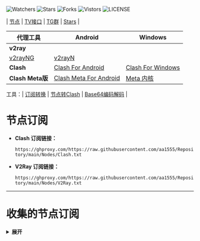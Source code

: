 ![Watchers](https://img.shields.io/github/watchers/aa1555/Repository) 
![Stars](https://img.shields.io/github/stars/aa1555/Repository) 
![Forks](https://img.shields.io/github/forks/aa1555/Repository) 
![Vistors](https://visitor-badge.laobi.icu/badge?page_id=aa1555.Repository) 
![LICENSE](https://img.shields.io/badge/license-CC%20BY--SA%204.0-green.svg)

| [节点](https://github.com/aa1555/Repository/tree/main/Nodes)  |
[TV接口](https://github.com/aa1555/Repository/blob/main/TV%E6%8E%A5%E5%8F%A3.md) | 
[TG群](https://github.com/aa1555/Repository/blob/main/TG%E7%BE%A4.md) | 
[Stars](https://github.com/aa1555?tab=stars)  | 


|  代理工具  | Android  | Windows  |  
|  ----  | ----   | ----  |  
| <b>v2ray</b>
  | [v2rayNG](https://github.com/2dust/v2rayNG/releases) | [v2rayN](https://github.com/2dust/v2rayN/releases) |  
| <b>Clash</b>  | [Clash For Android](https://github.com/Kr328/ClashForAndroid/releases) | [Clash For Windows](https://github.com/Fndroid/clash_for_windows_pkg/releases) |  
| <b>Clash Meta版</b>  | [Clash Meta For Android](https://github.com/MetaCubeX/ClashMetaForAndroid/releases) | [Meta 内核](https://github.com/MetaCubeX/Clash.Meta/releases) |  

工具：| [订阅转换](https://bianyuan.xyz/) | [节点转Clash](https://v1.v2rayse.com/v2ray-clash/) | [Base64编码解码](https://tool.oschina.net/encrypt?type=3) |

# 节点订阅

- <b>Clash 订阅链接：</b>

  `https://ghproxy.com/https://raw.githubusercontent.com/aa1555/Repository/main/Nodes/Clash.txt`

- <b>V2Ray 订阅链接：</b>

  `https://ghproxy.com/https://raw.githubusercontent.com/aa1555/Repository/main/Nodes/V2Ray.txt`

<hr>

# 收集的节点订阅

<details>
  <summary><b>展开</b></summary>

来源：[ermaozi /get_subscribe](https://github.com/ermaozi/get_subscribe) 

- Clash订阅链接：

  `https://ghproxy.com/https://raw.githubusercontent.com/ermaozi/get_subscribe/main/subscribe/clash.yml`

- V2ray订阅链接：

  `https://ghproxy.com/https://raw.githubusercontent.com/ermaozi/get_subscribe/main/subscribe/v2ray.txt`

<hr>

来源：[ermaozi01 / free_clash_vpn](https://github.com/ermaozi01/free_clash_vpn) 

- Clash订阅链接：

  `https://ghproxy.com/https://raw.githubusercontent.com/ermaozi01/free_clash_vpn/main/subscribe/clash.yml`

- V2Ray订阅链接：

  `https://ghproxy.com/https://raw.githubusercontent.com/ermaozi01/free_clash_vpn/main/subscribe/v2ray.txt`

<hr>

来源：[tbbatbb / Proxy](https://github.com/tbbatbb/Proxy) 

- Clash订阅链接:

  `https://ghproxy.com/https://raw.githubusercontent.com/tbbatbb/Proxy/master/dist/clash.config.yaml`
  
- V2Ray订阅链接:

  `https://ghproxy.com/https://raw.githubusercontent.com/tbbatbb/Proxy/master/dist/v2ray.config.txt`

<hr>

来源：[ripaojiedian / freenode](https://github.com/ripaojiedian/freenode)

- Clash订阅：

  `https://ghproxy.com/https://raw.githubusercontent.com/ripaojiedian/freenode/main/clash`

- 通用base64/v2ray订阅：

  `https://ghproxy.com/https://raw.githubusercontent.com/ripaojiedian/freenode/main/sub`

<hr>

来源：[Paimonhub / Nodpai](https://github.com/Paimonhub/Nodpai)

- Clash订阅：

  `https://sub.pmsub.me/clash.yaml`

- 通用base64/v2ray订阅：

  `https://sub.pmsub.me/base64`

<hr>

来源：[mfuu / v2ray](https://github.com/mfuu/v2ray)

- Clash订阅：

  `https://ghproxy.com/https://raw.githubusercontent.com/mfuu/v2ray/master/clash.yaml`

- V2Ray订阅链接:

  `https://ghproxy.com/https://raw.githubusercontent.com/mfuu/v2ray/master/v2ray`

<hr>

来源：[Pawdroid/Free-servers](https://github.com/Pawdroid/Free-servers)

- 订阅链接：

  `https://ghproxy.com/https://raw.githubusercontent.com/Pawdroid/Free-servers/main/sub`

<hr>

来源：TG群[OEO公益免费节点](https://t.me/oeo12)

- Clash订阅链接：

  `https://tt.vg/PZNLh`

- 通用订阅链接：

  `https://tt.vg/eHAmR`

<hr>

来源：[ w1770946466/Auto_proxy](https://github.com/w1770946466/Auto_proxy)

<details>
  <summary>展开复制订阅链接</summary>

- 多协议Base64编码：

  `https://ghproxy.com/https://raw.githubusercontent.com/w1770946466/Auto_proxy/main/Long_term_subscription_num`

  `合并节点总数: 910`

- 多协议Base64编码：

  `https://ghproxy.com/https://raw.githubusercontent.com/w1770946466/Auto_proxy/main/Long_term_subscription1`

  `合并节点总数: 114`

- 多协议Base64编码：

  `https://ghproxy.com/https://raw.githubusercontent.com/w1770946466/Auto_proxy/main/Long_term_subscription2`

  `合并节点总数: 114`

- 多协议Base64编码：

  `https://ghproxy.com/https://raw.githubusercontent.com/w1770946466/Auto_proxy/main/Long_term_subscription3`

  `合并节点总数: 114`

- 多协议Base64编码：

  `https://ghproxy.com/https://raw.githubusercontent.com/w1770946466/Auto_proxy/main/Long_term_subscription4`

  `合并节点总数: 114`

- 多协议Base64编码：

  `https://ghproxy.com/https://raw.githubusercontent.com/w1770946466/Auto_proxy/main/Long_term_subscription5`

  `合并节点总数: 114`

- 多协议Base64编码：

  `https://ghproxy.com/https://raw.githubusercontent.com/w1770946466/Auto_proxy/main/Long_term_subscription6`

  `合并节点总数: 114`

- 多协议Base64编码：

  `https://ghproxy.com/https://raw.githubusercontent.com/w1770946466/Auto_proxy/main/Long_term_subscription7`

  `合并节点总数: 114`

- 多协议Base64编码：

  `https://ghproxy.com/https://raw.githubusercontent.com/w1770946466/Auto_proxy/main/Long_term_subscription8`

  `合并节点总数: 112`

- Clash 订阅链接：

  `https://ghproxy.com/https://raw.githubusercontent.com/w1770946466/Auto_proxy/main/Long_term_subscription1.yaml`

- Clash 订阅链接：

  `https://ghproxy.com/https://raw.githubusercontent.com/w1770946466/Auto_proxy/main/Long_term_subscription2.yaml`

- Clash 订阅链接：

  `https://ghproxy.com/https://raw.githubusercontent.com/w1770946466/Auto_proxy/main/Long_term_subscription3.yaml`
  
</details>

</details>
